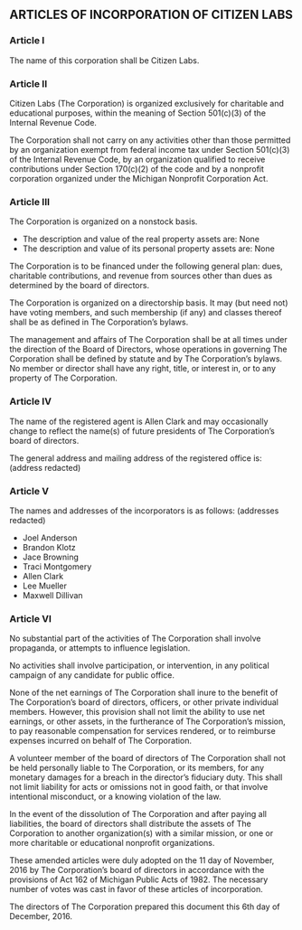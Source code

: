 ## ARTICLES OF INCORPORATION OF CITIZEN LABS


### Article I


The name of this corporation shall be Citizen Labs.


### Article II


Citizen Labs (The Corporation) is organized exclusively for charitable and educational purposes, within the meaning of Section 501(c)(3) of the Internal Revenue Code.

The Corporation shall not carry on any activities other than those permitted by an organization exempt from federal income tax under Section 501(c)(3) of the Internal Revenue Code, by an organization qualified to receive contributions under Section 170(c)(2) of the code and by a nonprofit corporation organized under the Michigan Nonprofit Corporation Act.


### Article III


The Corporation is organized on a nonstock basis.

- The description and value of the real property assets are: None
- The description and value of its personal property assets are: None

The Corporation is to be financed under the following general plan: dues, charitable contributions, and revenue from sources other than dues as determined by the board of directors.

The Corporation is organized on a directorship basis. It may (but need not) have voting members, and such membership (if any) and classes thereof shall be as defined in The Corporation’s bylaws.

The management and affairs of The Corporation shall be at all times under the direction of the Board of Directors, whose operations in governing The Corporation shall be defined by statute and by The Corporation’s bylaws. No member or director shall have any right, title, or interest in, or to any property of The Corporation.



### Article IV


The name of the registered agent is Allen Clark and may occasionally change to reflect the name(s) of future presidents of The Corporation’s board of directors.

The general address and mailing address of the registered office is: (address redacted)

### Article V


The names and addresses of the incorporators is as follows: (addresses redacted)

- Joel Anderson
- Brandon Klotz
- Jace Browning
- Traci Montgomery
- Allen Clark
- Lee Mueller
- Maxwell Dillivan


### Article VI


No substantial part of the activities of The Corporation shall involve propaganda, or attempts to influence legislation.

No activities shall involve participation, or intervention, in any political campaign of any candidate for public office.

None of the net earnings of The Corporation shall inure to the benefit of The Corporation’s board of directors, officers, or other private individual members. However, this provision shall not limit the ability to use net earnings, or other assets, in the furtherance of The Corporation’s mission, to pay reasonable compensation for services rendered, or to reimburse expenses incurred on behalf of The Corporation.

A volunteer member of the board of directors of The Corporation shall not be held personally liable to The Corporation, or its members, for any monetary damages for a breach in the director’s fiduciary duty. This shall not limit liability for acts or omissions not in good faith, or that involve intentional misconduct, or a knowing violation of the law.

In the event of the dissolution of The Corporation and after paying all liabilities, the board of directors shall distribute the assets of The Corporation to another organization(s) with a similar mission, or one or more charitable or educational nonprofit organizations.

These amended articles were duly adopted on the 11 day of November, 2016 by The Corporation’s board of directors in accordance with the provisions of Act 162 of Michigan Public Acts of 1982. The necessary number of votes was cast in favor of these articles of incorporation.


The directors of The Corporation prepared this document this 6th day of December, 2016.
